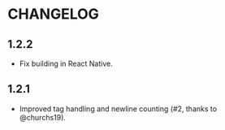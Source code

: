 CHANGELOG
=========

## 1.2.2

- Fix building in React Native.

## 1.2.1

- Improved tag handling and newline counting (#2, thanks to @churchs19).
